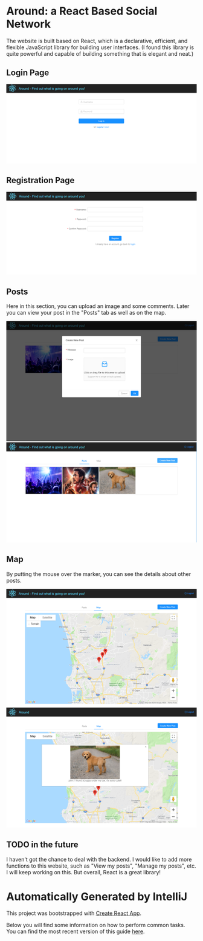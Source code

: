# Around: a React Based Social Network

The website is built based on React, which is a declarative, efficient, and flexible JavaScript library for building user interfaces. 
(I found this library is quite powerful and capable of building something that is elegant and neat.)

## Login Page
![img](https://github.com/seuygr/Around/blob/master/image/Login.png)

## Registration Page
![img](https://github.com/seuygr/Around/blob/master/image/Registration.png)

## Posts
Here in this section, you can upload an image and some comments. Later you can view your post in the "Posts" tab as well as on the map.   

![img](https://github.com/seuygr/Around/blob/master/image/Upload.png)
![img](https://github.com/seuygr/Around/blob/master/image/Nearby%20posts.png)

## Map
By putting the mouse over the marker, you can see the details about other posts.     

![img](https://github.com/seuygr/Around/blob/master/image/Marker%20on%20the%20map1.png)
![img](https://github.com/seuygr/Around/blob/master/image/Marker%20on%20the%20map2.png)

## TODO in the future
I haven't got the chance to deal with the backend. I would like to add more functions to this website, such as "View my posts", "Manage my posts", etc. I will keep working on this. But overall, React is a great library!



# Automatically Generated by IntelliJ

This project was bootstrapped with [Create React App](https://github.com/facebookincubator/create-react-app).

Below you will find some information on how to perform common tasks.<br>
You can find the most recent version of this guide [here](https://github.com/facebookincubator/create-react-app/blob/master/packages/react-scripts/template/README.md).
